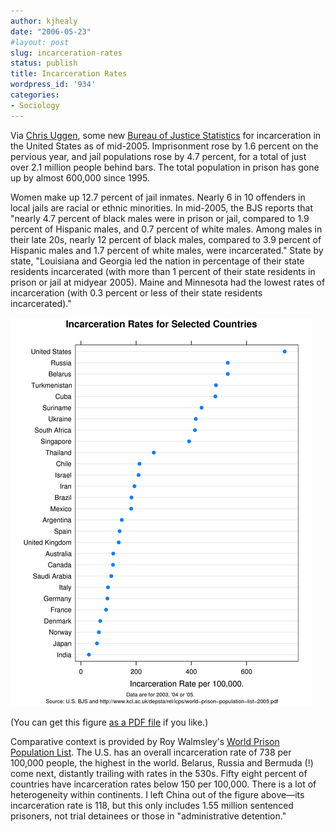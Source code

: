 ```yaml
---
author: kjhealy
date: "2006-05-23"
#layout: post
slug: incarceration-rates
status: publish
title: Incarceration Rates
wordpress_id: '934'
categories:
- Sociology
---
```


Via [Chris Uggen](http://chrisuggen.blogspot.com/2006/05/us-incarceration-at-midyear-2005.html), some new [Bureau of Justice Statistics](http://www.ojp.usdoj.gov/bjs/pub/press/pjim05pr.htm) for incarceration in the United States as of mid-2005. Imprisonment rose by 1.6 percent on the pervious year, and jail populations rose by 4.7 percent, for a total of just over 2.1 million people behind bars. The total population in prison has gone up by almost 600,000 since 1995.

Women make up 12.7 percent of jail inmates. Nearly 6 in 10 offenders in local jails are racial or ethnic minorities. In mid-2005, the BJS reports that "nearly 4.7 percent of black males were in prison or jail, compared to 1.9 percent of Hispanic males, and 0.7 percent of white males. Among males in their late 20s, nearly 12 percent of black males, compared to 3.9 percent of Hispanic males and 1.7 percent of white males, were incarcerated." State by state, "Louisiana and Georgia led the nation in percentage of their state residents incarcerated (with more than 1 percent of their state residents in prison or jail at midyear 2005). Maine and Minnesota had the lowest rates of incarceration (with 0.3 percent or less of their state residents incarcerated)."

![image](incarceration-rates.png)

(You can get this figure [as a PDF file](incarceration-rates.pdf) if you like.)

Comparative context is provided by Roy Walmsley's [World Prison Population List](http://www.kcl.ac.uk/depsta/rel/icps/world-prison-population-list-2005.pdf). The U.S. has an overall incarceration rate of 738 per 100,000 people, the highest in the world. Belarus, Russia and Bermuda (!) come next, distantly trailing with rates in the 530s. Fifty eight percent of countries have incarceration rates below 150 per 100,000. There is a lot of heterogeneity within continents. I left China out of the figure above—its incarceration rate is 118, but this only includes 1.55 million sentenced prisoners, not trial detainees or those in "administrative detention."
